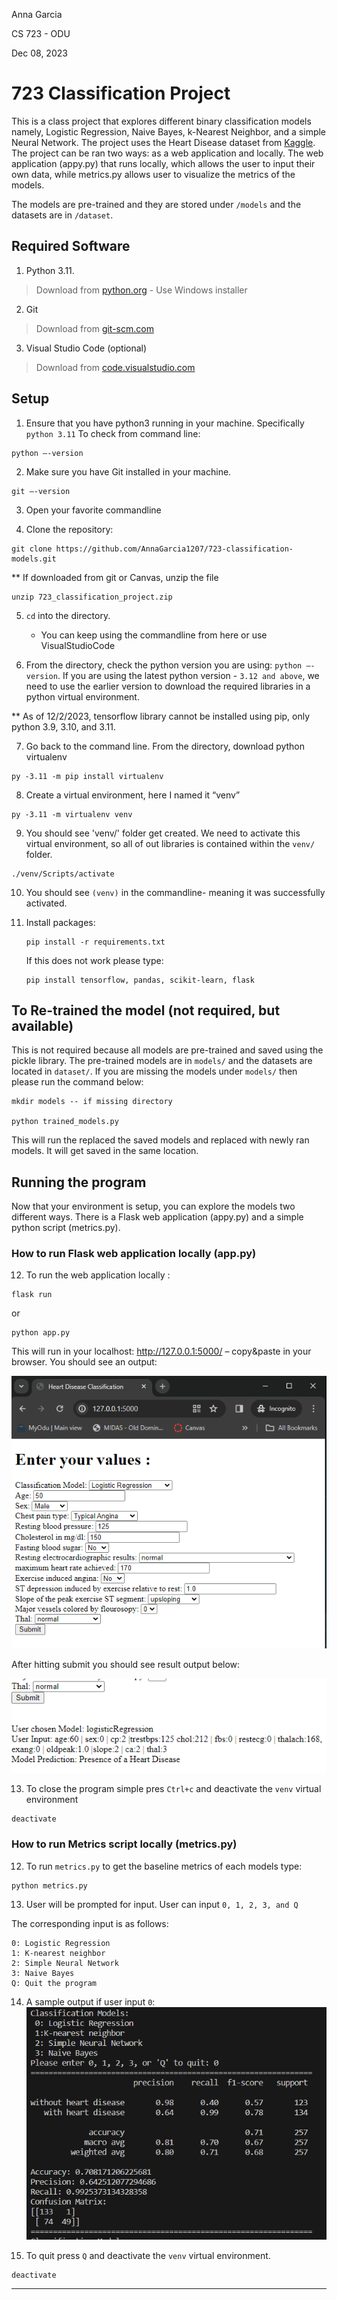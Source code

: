 Anna Garcia

CS 723 - ODU

Dec 08, 2023

# 723 Classification Project

This is a class project that explores different binary classification models namely, Logistic Regression,
Naive Bayes, k-Nearest Neighbor, and a simple Neural Network. The project uses the Heart Disease dataset from [Kaggle](https://www.kaggle.com/datasets/johnsmith88/heart-disease-dataset). The project can be ran two ways: as a web application and locally.
The web application (appy.py) that runs locally, which allows the user to input their own data, while metrics.py allows user to visualize the metrics of the models.

The models are pre-trained and they are stored under `/models` and the datasets are in `/dataset`.

## Required Software
1. Python 3.11. 
> Download from [python.org](https://www.python.org/downloads/release/python-3115/) - Use Windows installer
2. Git
> Download from [git-scm.com](https://git-scm.com/downloads)
3. Visual Studio Code (optional)
> Download from [code.visualstudio.com](https://code.visualstudio.com/download)

## Setup
1. Ensure that you have python3 running in your machine. Specifically `python 3.11`
To check from command line:

```
python –-version
```
2. Make sure you have Git installed in your machine.
```
git –-version
```

3. Open your favorite commandline

4. Clone the repository:
```
git clone https://github.com/AnnaGarcia1207/723-classification-models.git
```

** If downloaded from git or Canvas, unzip the file

```
unzip 723_classification_project.zip
```


5. `cd` into the directory.
    * You can keep using the commandline from here or use VisualStudioCode

6. From the directory, check the python version you are using: `python –-version`. If you are using the latest python version - `3.12 and above`, we need to use the earlier version to download the required libraries in a python virtual environment.

** As of 12/2/2023, tensorflow library cannot be installed using pip, only python 3.9, 3.10, and 3.11.

7. Go back to the command line. From the directory, download python virtualenv
```
py -3.11 -m pip install virtualenv
```
8. Create a virtual environment, here I named it “venv”
```
py -3.11 -m virtualenv venv
```

9. You should see 'venv/' folder get created. We need to activate this virtual environment, so all of out libraries is contained within the `venv/` folder.
```
./venv/Scripts/activate
```

10. You should see `(venv)` in the commandline- meaning it was successfully activated.

11. Install packages:
	```
    pip install -r requirements.txt
    ```
	If this does not work please type:
    ```
    pip install tensorflow, pandas, scikit-learn, flask
    ```

## To Re-trained the model (not required, but available)
This is not required because all models are pre-trained and saved using the pickle library. The pre-trained models are in `models/` and the datasets are located in `dataset/`. If you are missing the models under `models/` then please run the command below:

```
mkdir models -- if missing directory

python trained_models.py
```

This will run the replaced the saved models and replaced with newly ran models. It will get saved in the same location.



## Running the program

Now that your environment is setup, you can explore the models two different ways. There is a Flask web application (appy.py) and a simple python script (metrics.py). 


### How to run Flask web application locally (app.py)

12. To run the web application locally : 
```
flask run
```
or 
```
python app.py
```
This will run in your localhost: http://127.0.0.1:5000/ – copy&paste in your browser. 
You should see an output:

![python app.py](readMeImages/webExample.PNG)

After hitting submit you should see result output below:

![python app.py submit](readMeImages/submitExample.PNG)


13. To close the program simple pres `Ctrl+c` and deactivate the `venv` virtual environment
```
deactivate
```

### How to run Metrics script locally (metrics.py)

12. To run `metrics.py` to get the baseline metrics of each models type:
```
python metrics.py
```

13. User will be prompted for input. User can input `0, 1, 2, 3, and Q`

The corresponding input is as follows:
```
0: Logistic Regression
1: K-nearest neighbor
2: Simple Neural Network
3: Naive Bayes
Q: Quit the program
```

14. A sample output if user input `0`:
![python metrics.py](readMeImages/metricsExample.PNG)

15. To quit press `Q` and deactivate the `venv` virtual environment.
```
deactivate
```
-------
